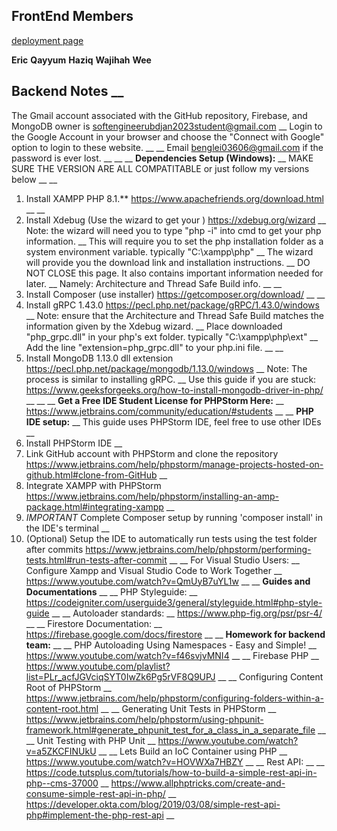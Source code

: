 ## FrontEnd Members
[deployment page](https://softwareengineeringubd.github.io/Team-Style-Software-Engineering)

**Eric**
**Qayyum**
**Haziq**
**Wajihah**
**Wee**

## Backend Notes __
The Gmail account associated with the GitHub repository, Firebase, and MongoDB owner is softengineerubdjan2023student@gmail.com __
Login to the Google Account in your browser and choose the "Connect with Google" option to login to these website. __
 __
Email benglei03606@gmail.com if the password is ever lost. __
 __
 __
**Dependencies Setup (Windows):** __
MAKE SURE THE VERSION ARE ALL COMPATITABLE or just follow my versions below __
 __
1. Install XAMPP PHP 8.1.** https://www.apachefriends.org/download.html __
 __
2. Install Xdebug (Use the wizard to get your ) https://xdebug.org/wizard __
    Note: the wizard will need you to type "php -i" into cmd to get your php information. __
    This will require you to set the php installation folder as a system environment variable. typically "C:\xampp\php" __
    The wizard will provide you the download link and installation instructions. __
    DO NOT CLOSE this page. It also contains important information needed for later. __
    Namely: Architecture and Thread Safe Build info. __
     __
3.  Install Composer (use installer) https://getcomposer.org/download/ __
 __
4.  Install gRPC 1.43.0 https://pecl.php.net/package/gRPC/1.43.0/windows __
    Note: ensure that the Architecture and Thread Safe Build matches the information given by the Xdebug wizard. __
    Place downloaded "php_grpc.dll" in your php's ext folder.  typically "C:\xampp\php\ext" __
    Add the line "extension=php_grpc.dll" to your php.ini file. __
     __
5. Install MongoDB 1.13.0 dll extension https://pecl.php.net/package/mongodb/1.13.0/windows __
    Note: The process is similar to installing gRPC. __
    Use this guide if you are stuck: https://www.geeksforgeeks.org/how-to-install-mongodb-driver-in-php/ __
     __
     __
**Get a Free IDE Student License for PHPStorm Here:** __
https://www.jetbrains.com/community/education/#students __
 __
**PHP IDE setup:** __
This guide uses PHPStorm IDE, feel free to use other IDEs __
1. Install PHPStorm IDE __
2. Link GitHub account with PHPStorm and clone the repository https://www.jetbrains.com/help/phpstorm/manage-projects-hosted-on-github.html#clone-from-GitHub __
4. Integrate XAMPP with PHPStorm https://www.jetbrains.com/help/phpstorm/installing-an-amp-package.html#integrating-xampp __
6. *IMPORTANT* Complete Composer setup by running 'composer install' in the IDE's terminal __
7. (Optional) Setup the IDE to automatically run tests using the test folder after commits https://www.jetbrains.com/help/phpstorm/performing-tests.html#run-tests-after-commit __
 __
For Visual Studio Users: __
    Configure Xampp and Visual Studio Code to Work Together __
    https://www.youtube.com/watch?v=QmUyB7uYL1w __
 __
**Guides and Documentations** __
 __
PHP Styleguide: __
https://codeigniter.com/userguide3/general/styleguide.html#php-style-guide __
 __
Autoloader standards: __
https://www.php-fig.org/psr/psr-4/ __
 __
Firestore Documentation: __
https://firebase.google.com/docs/firestore __
 __
**Homework for backend team:** __
 __
PHP Autoloading Using Namespaces - Easy and Simple! __
https://www.youtube.com/watch?v=f46svjvMNI4 __
 __
Firebase PHP __
https://www.youtube.com/playlist?list=PLr_acfJGVciqSYT0IwZk6Pg5rVF8Q9UPJ __
 __
Configuring Content Root of PHPStorm __
https://www.jetbrains.com/help/phpstorm/configuring-folders-within-a-content-root.html __
 __
Generating Unit Tests in PHPStorm __
https://www.jetbrains.com/help/phpstorm/using-phpunit-framework.html#generate_phpunit_test_for_a_class_in_a_separate_file __
 __
Unit Testing with PHP Unit __
https://www.youtube.com/watch?v=a5ZKCFINUkU __
 __
Lets Build an IoC Container using PHP __
https://www.youtube.com/watch?v=HOVWXa7HBZY __
 __
Rest API: __ __
https://code.tutsplus.com/tutorials/how-to-build-a-simple-rest-api-in-php--cms-37000 __
https://www.allphptricks.com/create-and-consume-simple-rest-api-in-php/ __
https://developer.okta.com/blog/2019/03/08/simple-rest-api-php#implement-the-php-rest-api __
